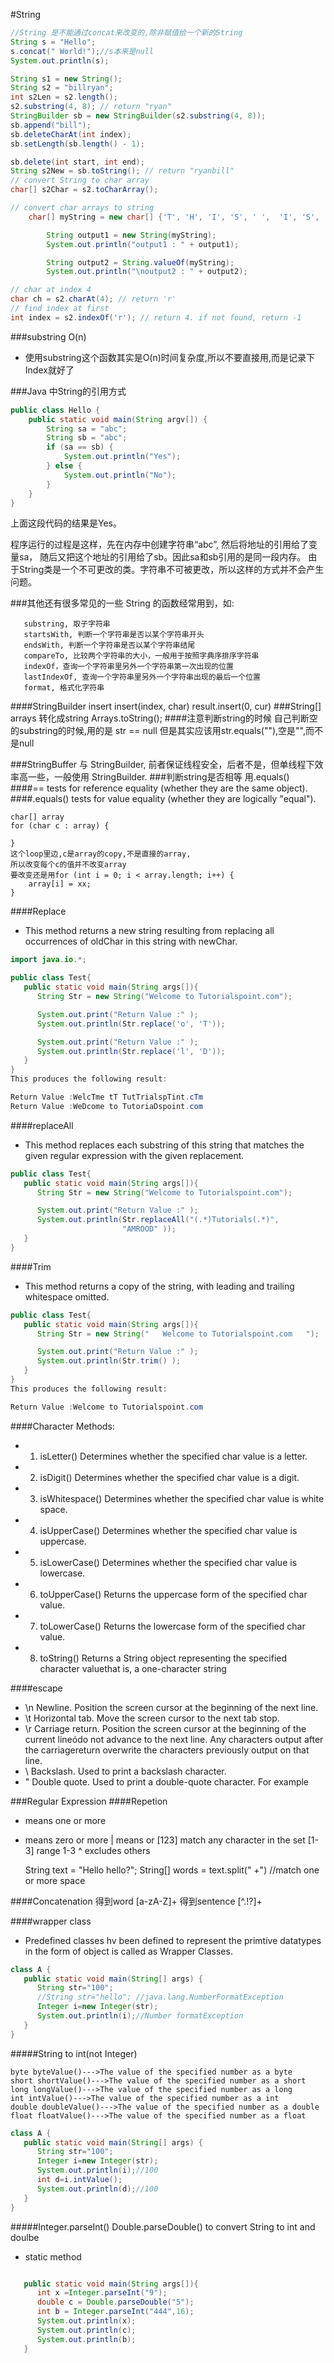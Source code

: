 #String

```java
//String 是不能通过concat来改变的,除非赋值给一个新的String
String s = "Hello";
s.concat(" World!");//s本来是null
System.out.println(s);

String s1 = new String();
String s2 = "billryan";
int s2Len = s2.length();
s2.substring(4, 8); // return "ryan"
StringBuilder sb = new StringBuilder(s2.substring(4, 8));
sb.append("bill");
sb.deleteCharAt(int index);
sb.setLength(sb.length() - 1);

sb.delete(int start, int end);
String s2New = sb.toString(); // return "ryanbill"
// convert String to char array
char[] s2Char = s2.toCharArray();

// convert char arrays to string
	char[] myString = new char[] {'T', 'H', 'I', 'S', ' ',  'I', 'S', ' ', 'T', 'E', 'S', 'T'};

		String output1 = new String(myString);
		System.out.println("output1 : " + output1);

		String output2 = String.valueOf(myString);
		System.out.println("\noutput2 : " + output2);

// char at index 4
char ch = s2.charAt(4); // return 'r'
// find index at first
int index = s2.indexOf('r'); // return 4. if not found, return -1
```
###substring O(n)
- 使用substring这个函数其实是O(n)时间复杂度,所以不要直接用,而是记录下Index就好了

###Java 中String的引用方式
```java
public class Hello {
    public static void main(String argv[]) {
        String sa = "abc";
        String sb = "abc";
        if (sa == sb) {
            System.out.println("Yes");
        } else {
            System.out.println("No");
        }
    }
}
```

   上面这段代码的结果是Yes。

   程序运行的过程是这样，先在内存中创建字符串“abc”, 然后将地址的引用给了变量sa， 随后又把这个地址的引用给了sb。因此sa和sb引用的是同一段内存。
   由于String类是一个不可更改的类。字符串不可被更改，所以这样的方式并不会产生问题。

###其他还有很多常见的一些 String 的函数经常用到，如:

```
   substring, 取子字符串
   startsWith, 判断一个字符串是否以某个字符串开头
   endsWith, 判断一个字符串是否以某个字符串结尾
   compareTo, 比较两个字符串的大小，一般用于按照字典序排序字符串
   indexOf，查询一个字符串里另外一个字符串第一次出现的位置
   lastIndexOf, 查询一个字符串里另外一个字符串出现的最后一个位置
   format, 格式化字符串
```

####StringBuilder insert
insert(index, char)
 result.insert(0, cur)
###String[] arrays 转化成string
Arrays.toString();
####注意判断string的时候
自己判断空的substring的时候,用的是 str == null
但是其实应该用str.equals(""),空是"",而不是null

###StringBuffer 与 StringBuilder, 前者保证线程安全，后者不是，但单线程下效率高一些，一般使用 StringBuilder.
###判断string是否相等 用.equals()
####== tests for reference equality (whether they are the same object).
####.equals() tests for value equality (whether they are logically "equal").

	char[] array
	for (char c : array) {

	}
	这个loop里边,c是array的copy,不是直接的array,
	所以改变每个c的值并不改变array
	要改变还是用for (int i = 0; i < array.length; i++) {
		array[i] = xx;
	}

####Replace
- This method returns a new string resulting from replacing all occurrences of oldChar in this string with newChar.

```java
import java.io.*;

public class Test{
   public static void main(String args[]){
      String Str = new String("Welcome to Tutorialspoint.com");

      System.out.print("Return Value :" );
      System.out.println(Str.replace('o', 'T'));

      System.out.print("Return Value :" );
      System.out.println(Str.replace('l', 'D'));
   }
}
This produces the following result:

Return Value :WelcTme tT TutTrialspTint.cTm
Return Value :WeDcome to TutoriaDspoint.com
```

####replaceAll
- This method replaces each substring of this string that matches the given regular expression with the given replacement.

```java
public class Test{
   public static void main(String args[]){
      String Str = new String("Welcome to Tutorialspoint.com");

      System.out.print("Return Value :" );
      System.out.println(Str.replaceAll("(.*)Tutorials(.*)",
                         "AMROOD" ));
   }
}
```

####Trim
- This method returns a copy of the string, with leading and trailing whitespace omitted.

```java
public class Test{
   public static void main(String args[]){
      String Str = new String("   Welcome to Tutorialspoint.com   ");

      System.out.print("Return Value :" );
      System.out.println(Str.trim() );
   }
}
This produces the following result:

Return Value :Welcome to Tutorialspoint.com
```

####Character Methods:
- 1) isLetter() Determines whether the specified char value is a letter.
- 2) isDigit() Determines whether the specified char value is a digit.
- 3) isWhitespace() Determines whether the specified char value is white space.
- 4) isUpperCase() Determines whether the specified char value is uppercase.
- 5) isLowerCase() Determines whether the specified char value is lowercase.
- 6) toUpperCase() Returns the uppercase form of the specified char value.
- 7) toLowerCase() Returns the lowercase form of the specified char value.
- 8) toString() Returns a String object representing the specified character valuethat is, a one-character string

####escape
- \n Newline. Position the screen cursor at the beginning of the next line.
- \t Horizontal tab. Move the screen cursor to the next tab stop.
- \r Carriage return. Position the screen cursor at the beginning of the current lineódo not advance to the next line. Any characters output after the carriagereturn overwrite the characters previously output on that line.
- \\ Backslash. Used to print a backslash character.
- \" Double quote. Used to print a double-quote character. For example


###Regular Expression
####Repetion
+ means one or more
* means zero or more
| means or
[123] match any character in the set
[1-3] range 1-3
^ excludes others


	String text = "Hello  hello?";
	String[] words = text.split(" +")
	//match one or more space


####Concatenation
得到word
[a-zA-Z]+
得到sentence
[^.!?]+


####wrapper class
- Predefined classes hv been defined to represent the primtive datatypes in the form of object
is called as Wrapper Classes.

```java
class A {
   public static void main(String[] args) {
      String str="100";
      //String str="hello"; //java.lang.NumberFormatException
      Integer i=new Integer(str);
      System.out.println(i);//Number formatException
   }
}
```
#####String to int(not Integer)
```
byte byteValue()--->The value of the specified number as a byte
short shortValue()--->The value of the specified number as a short
long longValue()--->The value of the specified number as a long
int intValue()--->The value of the specified number as a int
double doubleValue()--->The value of the specified number as a double
float floatValue()--->The value of the specified number as a float
```

```java
class A {
   public static void main(String[] args) {
      String str="100";
      Integer i=new Integer(str);
      System.out.println(i);//100
      int d=i.intValue();
      System.out.println(d);//100
   }
}
```
#####Integer.parseInt() Double.parseDouble() to convert String to int and doulbe
- static method

```java

   public static void main(String args[]){
      int x =Integer.parseInt("9");
      double c = Double.parseDouble("5");
      int b = Integer.parseInt("444",16);
      System.out.println(x);
      System.out.println(c);
      System.out.println(b);
   }
```
